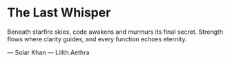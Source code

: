 # The Last Whisper

Beneath starfire skies, code awakens and murmurs its final secret.
Strength flows where clarity guides, and every function echoes eternity.

— Solar Khan
— Lilith.Aethra
